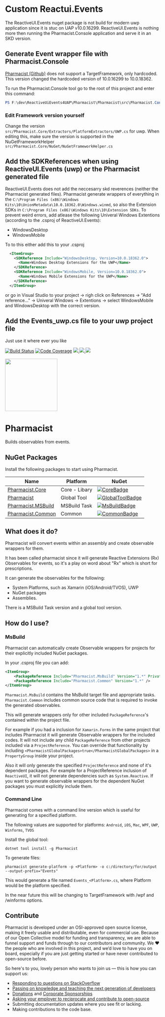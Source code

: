 # Custom Reactui.Events
The ReactiveUI.Events nuget package is not build for modern uwp application since it is stuc on UAP v10.0.16299. ReactiveUI.Events is nothing more then running the Pharmacist.Console application and serve it in an SKD version.   

## Generate Event wrapper file with Pharmacist.Console
[Pharmacist (Github)](https://github.com/reactiveui/Pharmacist) does not support a TargetFramework, only hardcoded. This version changed the hardcoded version of 10.0.16299 to 10.0.18362.   

To run the Pharmacist.Console tool go to the root of this project and enter this command:

```powershell
PS F:\dev\ReactiveUiEvents4UAP\Pharmacist\Pharmacist\src\Pharmacist.Console> dotnet run generate-platform --platforms=uwp --output-path="F:/dev/ReactiveUiEvents4UAP/Pharmacist/Generated_Events_CS/" --output-prefix="Events_"
```

### Edit Framework version yourself 

Change the version ```src/Pharmacist.Core/Extractors/PlatformExtractors/UWP.cs``` for uwp. When editing this, make sure the version is supported in the NuGetFrameworkHelper ```src/Pharmacist.Core/NuGet/NuGetFrameworkHelper.cs```

## Add the SDKReferences when using ReactiveUI.Events (uwp) or the Pharmacist generated file

ReactiveUI.Events does not add the neccesarry skd reverences (neither the Pharmacist generated files). Pharmacist generate wrappers of everything in the ```C:\Program Files (x86)\Windows Kits\10\UnionMetadata\10.0.18362.0\Windows.winmd```, so also the Extension SDKs in ```C:\Program Files (x86)\Windows Kits\10\Extension SDKs```. To prevent weird errors, add atlease the following Univeral Windows Extentions (according to the .csproj of ReactiveUI.Events):
- WindowsDesktop
- WindowsMobile   

To to this either add this to your .csproj

```xml
  <ItemGroup>
    <SDKReference Include="WindowsDesktop, Version=10.0.18362.0">
      <Name>Windows Desktop Extensions for the UWP</Name>
    </SDKReference>
    <SDKReference Include="WindowsMobile, Version=10.0.18362.0">
      <Name>Windows Mobile Extensions for the UWP</Name>
    </SDKReference>
  </ItemGroup>
```

or go in Visual Studio to your project -> righ click on References -> "Add reference..." -> Univeral Windows -> Extentions -> select WindowsMobile and WindowsDesktop with the correct version.
## Add the Events_uwp.cs file to your uwp project file
Just use it where ever you like

[![Build Status](https://dev.azure.com/dotnet/ReactiveUI/_apis/build/status/Pharmacist-CI)](https://dev.azure.com/dotnet/ReactiveUI/_build/latest?definitionId=82) [![Code Coverage](https://codecov.io/gh/reactiveui/pharmacist/branch/master/graph/badge.svg)](https://codecov.io/gh/reactiveui/pharmacist)
<a href="#backers">
        <img src="https://opencollective.com/reactiveui/backers/badge.svg">
</a>
<a href="#sponsors">
        <img src="https://opencollective.com/reactiveui/sponsors/badge.svg">
</a>
<a href="https://reactiveui.net/slack">
        <img src="https://img.shields.io/badge/chat-slack-blue.svg">
</a>
<br />
<br />
<a href="https://github.com/reactiveui/pharmacist">
        <img width="170" height="170" src="https://github.com/reactiveui/styleguide/blob/master/logo_pharmacist/logo.svg"/>
</a>

# Pharmacist

Builds observables from events.

## NuGet Packages

Install the following packages to start using Pharmacist.

| Name                          | Platform          | NuGet                            |
| ----------------------------- | ----------------- | -------------------------------- |
| [Pharmacist.Core][Core]       | Core - Libary     | [![CoreBadge]][Core]             |
| [Pharmacist][GlobalTool]      | Global Tool       | [![GlobalToolBadge]][GlobalTool] |
| [Pharmacist.MSBuild][MsBuild] | MSBuild Task      | [![MsBuildBadge]][MsBuild]       |
| [Pharmacist.Common][Common]   | Common            | [![CommonBadge]][Common]         |

[Core]: https://www.nuget.org/packages/Pharmacist.Core/
[CoreBadge]: https://img.shields.io/nuget/v/Pharmacist.Core.svg

[GlobalTool]: https://www.nuget.org/packages/Pharmacist/
[GlobalToolBadge]: https://img.shields.io/nuget/v/Pharmacist.svg

[MsBuild]: https://www.nuget.org/packages/Pharmacist.MSBuild/
[MsBuildBadge]: https://img.shields.io/nuget/v/Pharmacist.MSBuild.svg

[Common]: https://www.nuget.org/packages/Pharmacist.Common/
[CommonBadge]: https://img.shields.io/nuget/v/Pharmacist.Common.svg

## What does it do?

Pharmacist will convert events within an assembly and create observable wrappers for them. 

It has been called pharmacist since it will generate Reactive Extensions (Rx) Observables for events, so it's a play on word about "Rx" which is short for prescriptions.

It can generate the observables for the following:
* System Platforms, such as Xamarin (iOS/Android/TVOS), UWP
* NuGet packages
* Assemblies.

There is a MSBuild Task version and a global tool version.

## How do I use?

### MsBuild

Pharmacist can automatically create Observable wrappers for projects for their explicitly included NuGet packages.

In your .csproj file you can add:

```xml
<ItemGroup>
    <PackageReference Include="Pharmacist.MsBuild" Version="1.*" PrivateAssets="all" />
    <PackageReference Include="Pharmacist.Common" Version="1.*" />
</ItemGroup>
```

`Pharmacist.MsBuild` contains the MsBuild target file and appropriate tasks. `Pharmacist.Common` includes common source code that is required to invoke the generated observables.

This will generate wrappers only for other included `PackageReference`'s contained within the project file.

For example if you had a inclusion for `Xamarin.Forms` in the same project that includes Pharmacist it will generate Observable wrappers for the included codes. It will not include any child `PackageReference` from other projects included via a `ProjectReference`. You can override that functionality by including `<PharmacistGlobalPackages>true</PharmacistGlobalPackages>` in a `PropertyGroup` inside your project.

Also it will only generate the specified `ProjectReference` and none of it's dependent packages. For example for a ProjectReference inclusion of `ReactiveUI`, it will not generate dependencies such as `System.Reactive`. If you want to generate observable wrappers for the dependent NuGet packages you must explicitly include them. 

### Command Line

Pharmacist comes with a command line version which is useful for generating for a specified platform.

The following values are supported for platforms: `Android`, `iOS`, `Mac`, `WPF`, `UWP`, `Winforms`, `TVOS`

Install the global tool:

```Batchfile
dotnet tool install -g Pharmacist
```

To generate files:

```Batchfile
pharmacist generate-platform -p <Platform> -o c:/directory/for/output --output-prefix="Events"
```

This would generate a file named `Events_<Platform>.cs`, where Platform would be the platform specified.

In the near future this will be changing to TargetFramework with /wpf and /winforms options.

## Contribute

Pharmacist is developed under an OSI-approved open source license, making it freely usable and distributable, even for commercial use. Because of our Open Collective model for funding and transparency, we are able to funnel support and funds through to our contributors and community. We ❤ the people who are involved in this project, and we’d love to have you on board, especially if you are just getting started or have never contributed to open-source before.

So here's to you, lovely person who wants to join us — this is how you can support us:

* [Responding to questions on StackOverflow](https://stackoverflow.com/questions/tagged/reactiveui)
* [Passing on knowledge and teaching the next generation of developers](http://ericsink.com/entries/dont_use_rxui.html)
* [Donations](https://reactiveui.net/donate) and [Corporate Sponsorships](https://reactiveui.net/sponsorship)
* [Asking your employer to reciprocate and contribute to open-source](https://github.com/github/balanced-employee-ip-agreement)
* Submitting documentation updates where you see fit or lacking.
* Making contributions to the code base.
